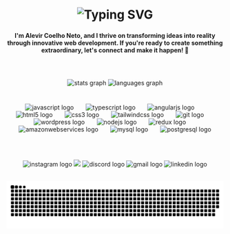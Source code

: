 <h1 align="center">
    <img src="https://readme-typing-svg.herokuapp.com?font=Righteous&size=35&duration=4000&pause=1000&color=4F42CF&center=true&vCenter=true&width=500&height=70&lines=Hi+There!+%F0%9F%91%8B;I'm+Alevir+Coelho+Neto!" alt="Typing SVG" />
</h1>

###

<h4 align="center">I'm Alevir Coelho Neto, and I thrive on transforming ideas into reality through innovative web development. If you're ready to create something extraordinary, let's connect and make it happen! 🚀</h4>

<br>

###

<div align="center">
  <img src="https://github-readme-stats.vercel.app/api?username=Alevir-Coelho-Neto&hide_title=false&hide_rank=false&show_icons=true&include_all_commits=true&count_private=true&disable_animations=false&theme=dracula&locale=en&hide_border=false" height="150" alt="stats graph"  />
  <img src="https://github-readme-stats.vercel.app/api/top-langs?username=Alevir-Coelho-Neto&locale=en&hide_title=false&layout=compact&card_width=320&langs_count=5&theme=dracula&hide_border=false" height="150" alt="languages graph"  />
</div>

<br>

###

<div align="center">
  <img src="https://cdn.jsdelivr.net/gh/devicons/devicon/icons/javascript/javascript-original.svg" height="35" alt="javascript logo"  />
  <img width="20" />
  <img src="https://cdn.jsdelivr.net/gh/devicons/devicon/icons/typescript/typescript-original.svg" height="35" alt="typescript logo"  />
  <img width="20" />
  <img src="https://cdn.jsdelivr.net/gh/devicons/devicon/icons/angularjs/angularjs-original.svg" height="35" alt="angularjs logo"  />
  <img width="20" />
  <img src="https://cdn.jsdelivr.net/gh/devicons/devicon/icons/html5/html5-original.svg" height="35" alt="html5 logo"  />
  <img width="20" />
  <img src="https://cdn.jsdelivr.net/gh/devicons/devicon/icons/css3/css3-original.svg" height="35" alt="css3 logo"  />
  <img width="20" />
  <img src="https://cdn.simpleicons.org/tailwindcss/06B6D4" height="35" alt="tailwindcss logo"  />
  <img width="20" />
  <img src="https://cdn.simpleicons.org/git/F05032" height="35" alt="git logo"  />
  <img width="20" />
  <img src="https://cdn.simpleicons.org/wordpress/21759B" height="35" alt="wordpress logo"  />
  <img width="20" />
  <img src="https://cdn.simpleicons.org/nodedotjs/339933" height="35" alt="nodejs logo"  />
  <img width="20" />
  <img src="https://cdn.simpleicons.org/redux/764ABC" height="35" alt="redux logo"  />
  <img width="20" />
  <img src="https://skillicons.dev/icons?i=aws" height="35" alt="amazonwebservices logo"  />
  <img width="20" />
  <img src="https://cdn.jsdelivr.net/gh/devicons/devicon/icons/mysql/mysql-original.svg" height="35" alt="mysql logo"  />
  <img width="20" />
  <img src="https://cdn.jsdelivr.net/gh/devicons/devicon/icons/postgresql/postgresql-original.svg" height="35" alt="postgresql logo"  />
</div>

###

###

###

###

###

<br>


###

<div align="center">
  <img src="https://img.shields.io/static/v1?message=Instagram&logo=instagram&label=&color=E4405F&logoColor=white&labelColor=&style=for-the-badge" height="35" alt="instagram logo"  />
  <img src="https://img.shields.io/badge/Portfolio-FF5722?style=for-the-badge&logo=todoist&logoColor=white" height="35 target="_blank" />
  <img src="https://img.shields.io/static/v1?message=Discord&logo=discord&label=&color=7289DA&logoColor=white&labelColor=&style=for-the-badge" height="35" alt="discord logo"  />
  <img src="https://img.shields.io/static/v1?message=Gmail&logo=gmail&label=&color=D14836&logoColor=white&labelColor=&style=for-the-badge" height="35" alt="gmail logo"  />
  <img src="https://img.shields.io/static/v1?message=LinkedIn&logo=linkedin&label=&color=0077B5&logoColor=white&labelColor=&style=for-the-badge" height="35" alt="linkedin logo"  />
</div>

<br>

<p align="center">
  <img  src="https://raw.githubusercontent.com/Elanza-48/Elanza-48/main/resources/img/github-contribution-grid-snake.svg"
    alt="example" />
</p>
